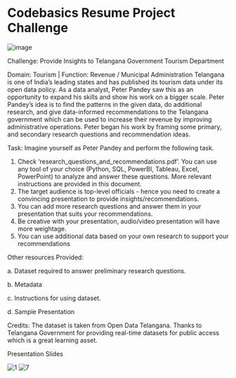 # Codebasics Resume Project Challenge

![image](https://user-images.githubusercontent.com/95215581/236555992-a11ad5f3-15a8-4f57-b5f1-0fa520995ddf.png)



Challenge:
Provide Insights to Telangana Government Tourism Department




Domain:  Tourism | Function: Revenue / Municipal Administration
Telangana is one of India’s leading states and has published its tourism data under its open data policy.
As a data analyst, Peter Pandey saw this as an opportunity to expand his skills and show his work on a bigger scale. Peter Pandey’s idea is to find the patterns in the given data, do additional research, and give data-informed recommendations to the Telangana government which can be used to increase their revenue by improving administrative operations.
Peter began his work by framing some primary, and secondary research questions and recommendation ideas.



Task:
Imagine yourself as Peter Pandey and perform the following task.
1.    Check ‘research_questions_and_recommendations.pdf’. You can use any tool of your choice (Python, SQL, PowerBI, Tableau, Excel, PowerPoint) to analyze and answer these questions. More relevant instructions are provided in this document.
2.    The target audience is top-level officials - hence you need to create a convincing presentation to provide insights/recommendations.
3.    You can add more research questions and answer them in your presentation that suits your recommendations.
4.    Be creative with your presentation, audio/video presentation will have more weightage.
5.    You can use additional data based on your own research to support your recommendations



Other resources Provided:

a.    Dataset required to answer preliminary research questions.

b.    Metadata

c.    Instructions for using dataset.

d.    Sample Presentation




Credits:
The dataset is taken from Open Data Telangana. Thanks to Telangana Government for providing real-time datasets for public access which is a great learning asset.


Presentation Slides

![1](https://user-images.githubusercontent.com/95215581/236849517-2880efca-caf0-47f7-9a65-410d67019362.jpg)
![7](https://user-images.githubusercontent.com/95215581/236849783-44ae3d4c-4933-4299-a198-054d335987b6.jpg)





